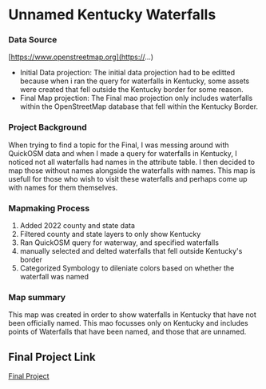 
# Unnamed Kentucky Waterfalls



### Data Source

[https://www.openstreetmap.org](https://...)

* Initial Data projection: The initial data projection had to be editted because when i ran the query for waterfalls in Kentucky, some assets were created that fell outside the Kentucky border for some reason.
* Final Map projection: The Final mao projection only includes waterfalls within the OpenStreetMap database that fell within the Kentucky Border. 

### Project Background
When trying to find a topic for the Final, I was messing around with QuickOSM data and when I made a query for waterfalls in Kentucky, I noticed not all waterfalls had names in the attribute table. I then decided to map those without names alongside the waterfalls with names. This map is usefull for those who wish to visit these waterfalls and perhaps come up with names for them themselves. 



### Mapmaking Process


1. Added 2022 county and state data
2. Filtered county and state layers to only show Kentucky
3. Ran QuickOSM query for waterway, and specified waterfalls
4. manually selected and delted waterfalls that fell outside Kentucky's border
5. Categorized Symbology to dileniate colors based on whether the waterfall was named 
### Map summary

This map was created in order to show waterfalls in Kentucky that have not been officially named. This mao focusses only on Kentucky and includes points of Waterfalls that have been named, and those that are unnamed.


## Final Project Link

<a href="index.html" title="Final Project">Final Project</a>
